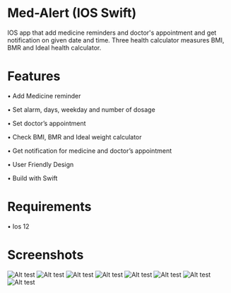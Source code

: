 # Med-Alert (IOS Swift)
IOS app that add medicine reminders and doctor's appointment and get notification on given date and time. Three health calculator measures BMI, BMR and Ideal health calculator.


# Features
•	Add Medicine reminder 

•	Set alarm, days, weekday and number of dosage 

•	Set doctor’s appointment 

•	Check BMI, BMR and Ideal weight calculator

•	Get notification for medicine and doctor’s appointment 

•	User Friendly Design

•	Build with Swift

# Requirements
• Ios 12

# Screenshots

![Alt test](Screenshots/1.png)
![Alt test](Screenshots/2.png)
![Alt test](Screenshots/3.png)
![Alt test](Screenshots/6.png)
![Alt test](Screenshots/7.png)
![Alt test](Screenshots/8.png)
![Alt test](Screenshots/10.png)
![Alt test](Screenshots/11.png)
